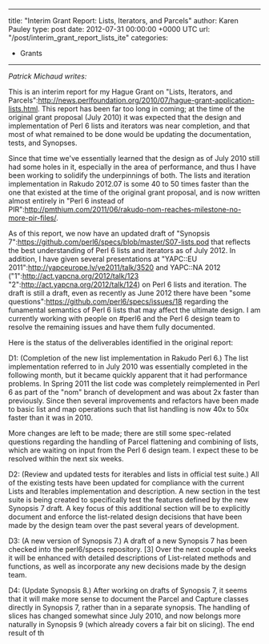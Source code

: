 
---
title: "Interim Grant Report: Lists, Iterators, and Parcels"
author: Karen Pauley
type: post
date: 2012-07-31 00:00:00 +0000 UTC
url: "/post/interim_grant_report_lists_ite"
categories:
 - Grants

---

_Patrick Michaud writes:_

This is an interim report for my Hague Grant on "Lists, Iterators, and Parcels":http://news.perlfoundation.org/2010/07/hague-grant-application-lists.html.  This report has been far too long in coming; at the time of the original grant proposal (July 2010) it was expected that the design and implementation of Perl 6 lists and iterators was near completion, and that most of what remained to be done would be updating the documentation, tests, and Synopses.

Since that time we've essentially learned that the design as of July 2010 still had some holes in it, especially in the area of performance, and thus I have been working to solidify the underpinnings of both.  The lists and iteration implementation in Rakudo 2012.07 is some 40 to 50 times faster than the one that existed at the time of the original grant proposal, and is now written almost entirely in "Perl 6 instead of PIR":http://pmthium.com/2011/06/rakudo-nom-reaches-milestone-no-more-pir-files/.

As of this report, we now have an updated draft of "Synopsis 7":https://github.com/perl6/specs/blob/master/S07-lists.pod that reflects the best understanding of Perl 6 lists and iterators as of July 2012. In addition, I have given several presentations at "YAPC::EU 2011":http://yapceurope.lv/ye2011/talk/3520 and YAPC::NA 2012 ("1":http://act.yapcna.org/2012/talk/123 "2":http://act.yapcna.org/2012/talk/124) on Perl 6 lists and iteration. The draft is still a draft, even as recently as June 2012 there have been "some questions":https://github.com/perl6/specs/issues/18 regarding the funamental semantics of Perl 6 lists that may affect the ultimate design.  I am currently working with people on #perl6 and the Perl 6 design team to resolve the remaining issues and have them fully documented.

Here is the status of the deliverables identified in the original report:

D1: (Completion of the new list implementation in Rakudo Perl 6.)  The list implementation referred to in July 2010 was essentially completed in the following month, but it became quickly apparent that it had performance problems.  In Spring 2011 the list code was completely reimplemented in Perl 6 as part of the "nom" branch of development and was about 2x faster than previously.  Since then several improvements and refactors have been made to basic list and map operations such that list handling is now 40x to 50x faster than it was in 2010.

More changes are left to be made; there are still some spec-related questions regarding the handling of Parcel flattening and combining of lists, which are waiting on input from the Perl 6 design team. I expect these to be resolved within the next six weeks.

D2: (Review and updated tests for iterables and lists in official test suite.)  All of the existing tests have been updated for compliance with the current Lists and Iterables implementation and description.  A new section in the test suite is being created to specifically test the features defined by the new Synopsis 7 draft.  A key focus of this additional section will be to explicitly document and enforce the list-related design decisions that have been made by the design team over the past several years of development.

D3:  (A new version of Synopsis 7.)  A draft of a new Synopsis 7 has been checked into the perl6/specs repository. [3]  Over the next couple of weeks it will be enhanced with detailed descriptions of List-related methods and functions, as well as incorporate any new decisions made by the design team.

D4:  (Update Synopsis 8.)  After working on drafts of Synopsis 7, it seems that it will make more sense to document the Parcel and Capture classes directly in Synopsis 7, rather than in a separate synopsis.  The handling of slices has changed somewhat since July 2010, and now belongs more naturally in Synopsis 9 (which already covers a fair bit on slicing).  The end result of th